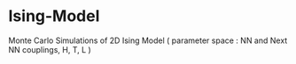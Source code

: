 # Ising-Model
Monte Carlo Simulations of 2D Ising Model ( parameter space : NN and Next NN couplings, H, T, L )
